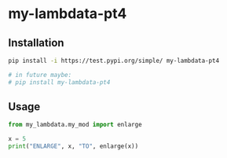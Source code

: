 # my-lambdata-pt4


## Installation


```sh
pip install -i https://test.pypi.org/simple/ my-lambdata-pt4

# in future maybe:
# pip install my-lambdata-pt4
```

## Usage

```py
from my_lambdata.my_mod import enlarge

x = 5
print("ENLARGE", x, "TO", enlarge(x))
```
